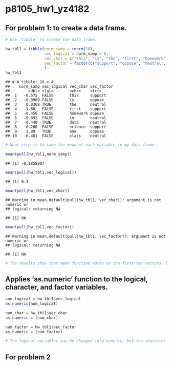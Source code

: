 p8105\_hw1\_yz4182
================

## For problem 1: to create a data frame.

``` r
# Use 'tibble' to create the data frame.

hw_tbl1 = tibble(norm_samp = rnorm(10),
                 vec_logical = norm_samp > 0,
                 vec_char = c("this", "is", "the", "first", "homework", "in", "data", "science", "one", "class"),
                 vec_factor = factor(c("support", "oppose", "neutral", "support", "oppose", "neutral", "neutral", "support", "oppose", "neutral")),
                 )
hw_tbl1
```

    ## # A tibble: 10 × 4
    ##    norm_samp vec_logical vec_char vec_factor
    ##        <dbl> <lgl>       <chr>    <fct>     
    ##  1   -0.575  FALSE       this     support   
    ##  2   -0.0909 FALSE       is       oppose    
    ##  3    0.0368 TRUE        the      neutral   
    ##  4   -1.60   FALSE       first    support   
    ##  5   -0.456  FALSE       homework oppose    
    ##  6   -0.892  FALSE       in       neutral   
    ##  7    0.440  TRUE        data     neutral   
    ##  8   -0.206  FALSE       science  support   
    ##  9    1.89   TRUE        one      oppose    
    ## 10   -0.401  FALSE       class    neutral

``` r
# Neat step is to take the mean of each variable in my data frame.

mean(pull(hw_tbl1,norm_samp))
```

    ## [1] -0.1858807

``` r
mean(pull(hw_tbl1,vec_logical))
```

    ## [1] 0.3

``` r
mean(pull(hw_tbl1,vec_char))
```

    ## Warning in mean.default(pull(hw_tbl1, vec_char)): argument is not numeric or
    ## logical: returning NA

    ## [1] NA

``` r
mean(pull(hw_tbl1,vec_factor))
```

    ## Warning in mean.default(pull(hw_tbl1, vec_factor)): argument is not numeric or
    ## logical: returning NA

    ## [1] NA

``` r
# The results show that mean function works on the first two vectors, but not on the last two for the reason that they are not numeric or logical. 
```

## Applies ‘as.numeric’ function to the logical, character, and factor variables.

``` r
num_logical = hw_tbl1$vec_logical
as.numeric(num_logical)

num_char = hw_tbl1$vec_char
as.numeric = (num_char)

num_factor = hw_tbl1$vec_factor
as.numeric = (num_factor)

# The logical variables can be changed into numeric, but the character and factor variables cannot. This explains why in the above chunk, the last two vector cannot be taken the mean.
```

## For problem 2
